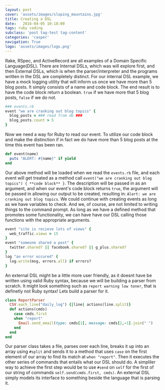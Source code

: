```yaml
---
layout: post
cover: 'assets/images/sloping_mountains.jpg'
title: Creating a DSL
date:   2016-04-05 10:18:00
tags: ruby coding
subclass: 'post tag-test tag-content'
categories: 'casper'
navigation: True
logo: 'assets/images/logo.png'
---
```


Rake, RSpec, and ActiveRecord are all examples of a Domain Specific Language(DSL). There are Internal DSLs, which was will explore first, and then External DSLs, which is when the parser/interpreter and the programs written in the DSL are completely distinct. For our internal DSL example, we have a mock logging utility that will inform us once we have more than 5 blog posts. It simply consists of a name and code block. The end result is to have the code block return a boolean. `true` if we have more that 5 blog posts, `false` if we do not.

````ruby
### events.rb
event "we are cranking out blog topics" {
  blog_posts = ### read from db ###
  blog_posts.count > 5
}
````
Now we need a way for Ruby to read our event. To utilize our code block and make the distinction if in fact we do have more than 5 blog posts at the time this event has been ran.

````ruby
def event(name)
  puts "ALERT: #{name}" if yield 
end
````

Our above method will be loaded when we read the `events.rb` file, and each event will get treated as a method call `event("we are cranking out blog topics") { **code block** }`. The description will be passed in as an argument, and when our event's code block returns `true`, the argument will be passed in allowing our output to be created, resulting in: `Alert: we are cranking out blog topics`. We could continue with creating events as long as we have variables to check. And we, of course, are not limited to writing things to the command prompt. As long as we have a defined method that promotes some functionality, we can have have our DSL calling those functions with the appropriate arguments.  

````ruby
event "site is recieve lots of views" {
  web_traffic.views > 15
}
event "someone shared a post" {
  twitter.shared? || facebook.shared? || g_plus.shared?
}
log "an error occured" {
  log.write(msg, errors.all) if errors?
}
````

An external DSL might be a little more user friendly, as it doesnt have be written using valid Ruby syntax, because we will be building a parser from scratch. It might look something such as `report warning low toner`, that is definetly not Ruby syntax! Lets build a parser for it.

````ruby
class ReportParser
  CSV.each_line("daily_log") {|line| actions(line.split)}
  def actions(cmds)
    case cmds.first
    when "report"
      Email.send_email(type: cmds[1], message: cmds[2,-1].join(" ")
    end
  end
end    
````
Our parser class takes a file, parses over each line, breaks it up into an array using `#split` and sends it to a method that uses `case` on the first element of our array to find its match at `when "report"`. Then it executes the other series of commands that entails what our DSL should do. A simpliler way to achieve the first step would be to use `#send` on `self` for the first of our string of commands `self.send(cmds.first, cmds)`. An external DSL simply models its interface to something beside the language that is parsing it.
